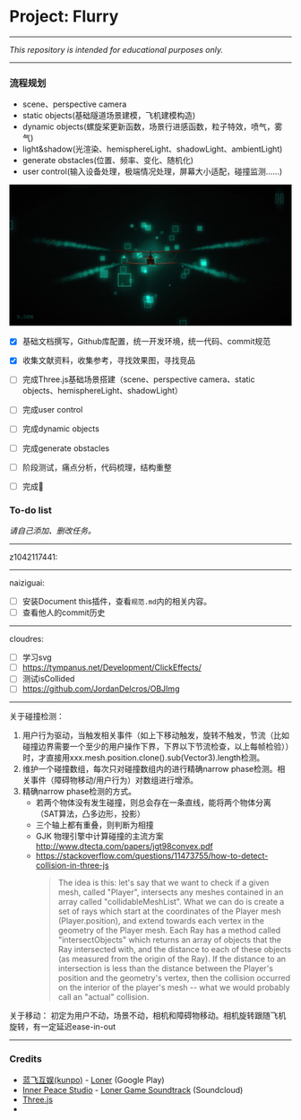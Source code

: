 # Project: Flurry

---

*This repository is intended for educational purposes only.*

---

### 流程规划

- scene、perspective camera
- static objects(基础隧道场景建模，飞机建模构造)
- dynamic objects(螺旋桨更新函数，场景行进感函数，粒子特效，喷气，雾气)
- light&shadow(光渲染、hemisphereLight、shadowLight、ambientLight)
- generate obstacles(位置、频率、变化、随机化)
- user control(输入设备处理，极端情况处理，屏幕大小适配，碰撞监测……)

![效果图](_参考/Screenshot_20200912-212610.png.webp)

- [x] 基础文档撰写，Github库配置，统一开发环境，统一代码、commit规范
- [x] 收集文献资料，收集参考，寻找效果图，寻找竞品
- [ ] 完成Three.js基础场景搭建（scene、perspective camera、static objects、hemisphereLight、shadowLight）
- [ ] 完成user control
- [ ] 完成dynamic objects
- [ ] 完成generate obstacles
- [ ] 阶段测试，痛点分析，代码梳理，结构重整
- [ ] 完成:checkered_flag:


### To-do list

*请自己添加、删改任务。*


---

z1042117441: 


---

naiziguai: 

- [ ] 安装Document this插件，查看`规范.md`内的相关内容。
- [ ] 查看他人的commit历史

---


cloudres: 

- [ ] 学习svg
- [ ] https://tympanus.net/Development/ClickEffects/
- [ ] 测试isCollided
- [ ] https://github.com/JordanDelcros/OBJImg

---

关于碰撞检测：
1. 用户行为驱动，当触发相关事件（如上下移动触发，旋转不触发，节流（比如碰撞边界需要一个至少的用户操作下界，下界以下节流检查，以上每帧检验））时，才直接用xxx.mesh.position.clone().sub(Vector3).length检测。
2. 维护一个碰撞数组，每次只对碰撞数组内的进行精确narrow phase检测。相关事件（障碍物移动/用户行为）对数组进行增添。
3. 精确narrow phase检测的方式。
    - 若两个物体没有发生碰撞，则总会存在一条直线，能将两个物体分离（SAT算法，凸多边形，投影）
    - 三个轴上都有重叠，则判断为相撞
    - GJK 物理引擎中计算碰撞的主流方案 http://www.dtecta.com/papers/jgt98convex.pdf
    - https://stackoverflow.com/questions/11473755/how-to-detect-collision-in-three-js
        > The idea is this: let's say that we want to check if a given mesh, called "Player", intersects any meshes contained in an array called "collidableMeshList". What we can do is create a set of rays which start at the coordinates of the Player mesh (Player.position), and extend towards each vertex in the geometry of the Player mesh. Each Ray has a method called "intersectObjects" which returns an array of objects that the Ray intersected with, and the distance to each of these objects (as measured from the origin of the Ray). If the distance to an intersection is less than the distance between the Player's position and the geometry's vertex, then the collision occurred on the interior of the player's mesh -- what we would probably call an "actual" collision.

关于移动：
    初定为用户不动，场景不动，相机和障碍物移动。相机旋转跟随飞机旋转，有一定延迟ease-in-out

---

### Credits

- [蓝飞互娱(kunpo)](https://kunpo.cc/) - [Loner](https://play.google.com/store/apps/details?id=com.kunpo.loner&hl=en_US) (Google Play)
- [Inner Peace Studio](https://soundcloud.com/innerpeacestudio) - [Loner Game Soundtrack](https://soundcloud.com/innerpeacestudio/sets/loner-game-soundtrack) (Soundcloud)
- [Three.js](https://github.com/mrdoob/three.js)
- 

